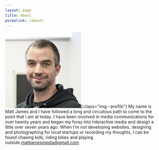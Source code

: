 ```yaml
---
layout: page
title: About
permalink: /about/
---
```


![Matt James Profile Photo](/img/profilePhoto.jpg){:class="img--profile"}
My name is Matt James and I have followed a long and circuitous path to come to the point that I am at today. I have been involved in media communications for over twenty years and began my foray into interactive media and design a little over seven years ago. When I'm not developing websites, designing and photographing for local startups or recording my thoughts, I can be found chasing kids, riding bikes and playing outside.[mattjamesmedia@gmail.com](mailto:mattjamesmedia@gmail.com)


